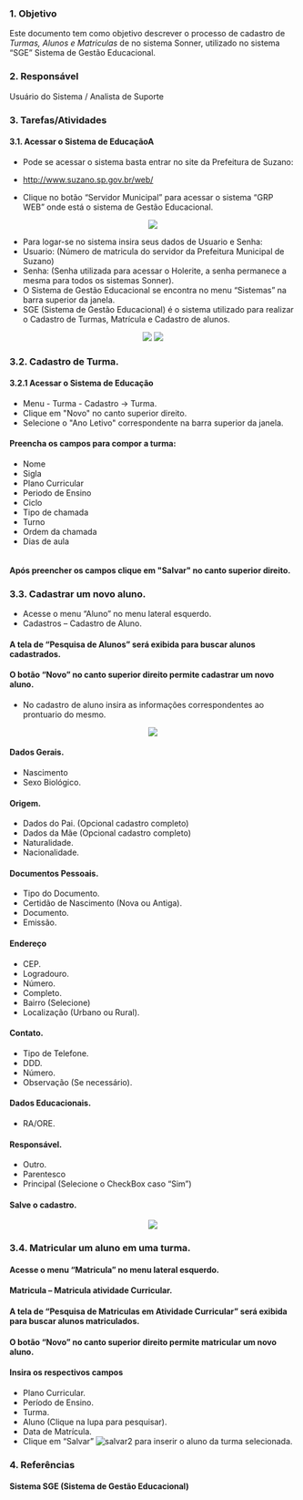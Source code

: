 

### 1.	Objetivo
Este documento tem como objetivo descrever o processo de cadastro de *Turmas, Alunos e Matriculas* de no sistema Sonner, utilizado no sistema “SGE” Sistema de Gestão Educacional.

### 2.	Responsável
Usuário do Sistema / Analista de Suporte

### 3.	Tarefas/Atividades
####  3.1.	Acessar o Sistema de EducaçãoA

*	Pode se acessar o sistema basta entrar no site da Prefeitura de Suzano:
*	http://www.suzano.sp.gov.br/web/

*	Clique no botão “Servidor Municipal” para acessar o sistema “GRP WEB” onde está o sistema de Gestão Educacional.
                                                                                                
<p align="center">
  <img src="https://user-images.githubusercontent.com/47988034/53956282-f7153380-40b9-11e9-9046-7537be2c3f9b.png">
</p>
                                                                                                                                  
*	Para logar-se no sistema insira seus dados de Usuario e Senha:
*	Usuario: (Número de matricula do servidor da Prefeitura Municipal de Suzano)
*	Senha: (Senha utilizada para acessar o Holerite, a senha permanece a mesma para todos os sistemas Sonner).
*	O Sistema de Gestão Educacional se encontra no menu “Sistemas” na barra superior da janela.
*	SGE  (Sistema de Gestão Educacional) é o sistema utilizado para realizar o Cadastro de Turmas,
Matrícula e Cadastro de alunos.	

<p align="center">
  <img src="https://user-images.githubusercontent.com/47988034/53956329-1613c580-40ba-11e9-91a3-f98114888fe8.png">
    <img src="https://user-images.githubusercontent.com/47988034/53956302-03998c00-40ba-11e9-8322-d1e833a68750.png">
</p>

### 3.2.    Cadastro de Turma.
####  3.2.1 	Acessar o Sistema de Educação

*   Menu - Turma - Cadastro -> Turma.        
*   Clique em "Novo" no canto superior direito.  
*   Selecione o "Ano Letivo" correspondente na barra superior da janela.

####    Preencha os campos para compor a turma:
        
*   Nome 
*   Sigla
*   Plano Curricular
*   Periodo de Ensino
*   Ciclo
*   Tipo de chamada
*   Turno
*   Ordem da chamada
*   Dias de aula
        
<p align="center">
  <img src="">
</p>
        
#### Após preencher os campos clique em "Salvar" no canto superior direito.

### 3.3.	Cadastrar um novo aluno. 
*	Acesse o menu “Aluno” no menu lateral esquerdo.
*	Cadastros – Cadastro de Aluno.

####	A tela de “Pesquisa de Alunos” será exibida para buscar alunos cadastrados.
####	O botão “Novo”  no canto superior direito permite cadastrar um novo aluno.

*	No cadastro de aluno insira as informações correspondentes ao prontuario do mesmo.

<p align="center">
  <img src="https://user-images.githubusercontent.com/47988034/53956104-77876480-40b9-11e9-9576-18a71d7a2aec.png">
</p>

####    Dados Gerais.
*	Nascimento
*	Sexo Biológico.
####    Origem.
*	Dados do Pai. (Opcional cadastro completo)
*	Dados da Mãe (Opcional cadastro completo)
*	Naturalidade.
*	Nacionalidade.
####    Documentos Pessoais.
*	Tipo do Documento.
* Certidão de Nascimento (Nova ou Antiga).
*  Documento.
*	Emissão.
####    Endereço
*	CEP.
*	Logradouro.
*	Número.
*	Completo.
*	Bairro (Selecione)
*	Localização (Urbano ou Rural).
####    Contato.
*	Tipo de Telefone.
*	DDD.
*	Número.
*	Observação (Se necessário).
####    Dados Educacionais.
*	RA/ORE.
####    Responsável.
*	Outro.
*	Parentesco
*	Principal   (Selecione o CheckBox caso “Sim”)

####    Salve o cadastro.

<p align="center">
  <img src="https://user-images.githubusercontent.com/47988034/53956311-0a280380-40ba-11e9-8029-7cc91f604999.png">
</p>

###     3.4. Matricular um aluno em uma turma.

####    Acesse o menu “Matricula” no menu lateral esquerdo.
####    Matricula – Matricula atividade Curricular.

####  A tela de “Pesquisa de Matriculas em Atividade Curricular” será exibida para buscar alunos matriculados.
####  O botão “Novo” no canto superior direito permite matricular um novo aluno.

####  Insira os respectivos campos
*	Plano Curricular.
*	Período de Ensino.
*	Turma.
*	Aluno (Clique na lupa para pesquisar).
*	Data de Matrícula.
*	Clique em “Salvar” ![salvar2](https://user-images.githubusercontent.com/47988034/53956318-0e542100-40ba-11e9-9362-0c38381795f3.png) para inserir o aluno da turma selecionada.

### 4.	Referências
#### Sistema SGE (Sistema de Gestão Educacional)  

